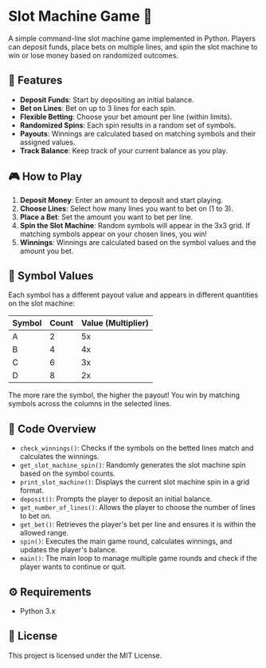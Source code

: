 # Slot Machine Game 🎰

A simple command-line slot machine game implemented in Python. Players can deposit funds, place bets on multiple lines, and spin the slot machine to win or lose money based on randomized outcomes.

## 📝 Features

- **Deposit Funds**: Start by depositing an initial balance.
- **Bet on Lines**: Bet on up to 3 lines for each spin.
- **Flexible Betting**: Choose your bet amount per line (within limits).
- **Randomized Spins**: Each spin results in a random set of symbols.
- **Payouts**: Winnings are calculated based on matching symbols and their assigned values.
- **Track Balance**: Keep track of your current balance as you play.

## 🎮 How to Play

1. **Deposit Money**: Enter an amount to deposit and start playing.
2. **Choose Lines**: Select how many lines you want to bet on (1 to 3).
3. **Place a Bet**: Set the amount you want to bet per line.
4. **Spin the Slot Machine**: Random symbols will appear in the 3x3 grid. If matching symbols appear on your chosen lines, you win!
5. **Winnings**: Winnings are calculated based on the symbol values and the amount you bet.

## 🎰 Symbol Values

Each symbol has a different payout value and appears in different quantities on the slot machine:

| Symbol | Count | Value (Multiplier) |
|--------|-------|--------------------|
|   A    |   2   |        5x          |
|   B    |   4   |        4x          |
|   C    |   6   |        3x          |
|   D    |   8   |        2x          |

The more rare the symbol, the higher the payout! You win by matching symbols across the columns in the selected lines.

## 🔧 Code Overview

- `check_winnings()`: Checks if the symbols on the betted lines match and calculates the winnings.
- `get_slot_machine_spin()`: Randomly generates the slot machine spin based on the symbol counts.
- `print_slot_machine()`: Displays the current slot machine spin in a grid format.
- `deposit()`: Prompts the player to deposit an initial balance.
- `get_number_of_lines()`: Allows the player to choose the number of lines to bet on.
- `get_bet()`: Retrieves the player's bet per line and ensures it is within the allowed range.
- `spin()`: Executes the main game round, calculates winnings, and updates the player's balance.
- `main()`: The main loop to manage multiple game rounds and check if the player wants to continue or quit.

## ⚙️ Requirements

- Python 3.x

## 📄 License

This project is licensed under the MIT License.

